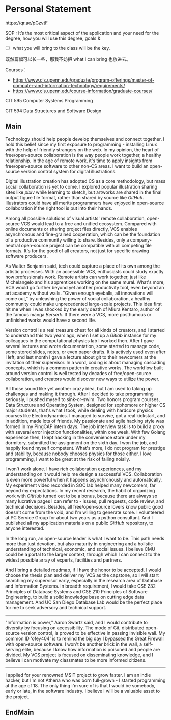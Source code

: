Personal Statement
==================

https://qr.ae/pGzvtF

SOP : It’s the most critical aspect of the application and your need for the degree, how you will use this degree, goals &
- [ ] what you will bring to the class will be the key.

既然篇幅可以长一些，那我不妨把 what I can bring 也放进去。

Courses：

- https://www.cis.upenn.edu/graduate/program-offerings/master-of-computer-and-information-technology/requirements/
- https://www.cis.upenn.edu/course-information/graduate-courses/

CIT 595 Computer Systems Programming

CIT 594 Data Structures and Software Design



## Main

Technology should help people develop themselves and connect together. I hold this belief since my first exposure to programming - installing Linux with the help of friendly strangers on the web. In my opinion, the heart of free/open-source collaboration is the way people work together, a healthy relationship. In the age of remote work, it's time to apply insights from free/open-source software to other non-CS areas. I want to build an open-source version control system for digital illustrations.

Digital illustration creation has adopted CS as a core methodology, but mass social collaboration is yet to come. I explored popular illustration sharing sites like *pixiv* while learning to sketch, but artworks are shared in the final output figure file format, rather than shared by source like *GitHub*. Illustrators could have all merits programmers have enjoyed in open-source collaboration if the right tool is put into their hands.

Among all possible solutions of visual artists' remote collaboration, open-source VCS would lead to a free and unified ecosystem. Compared with online documents or sharing project files directly, VCS enables asynchronous and fine-grained cooperation, which can be the foundation of a productive community willing to share. Besides, only a company-neutral open-source project can be compatible with all competing file formats. It's for the good of all creators, not just for specific drawing software producers.

As Walter Benjamin said, tech could capture a place of its own among the artistic processes. With an accessible VCS, enthusiasts could study exactly how professionals work. Remote artists can work together, just like Michelangelo and his apprentices working on the same mural. What's more, VCS would go further beyond yet another productivity tool, even beyond an art academy without walls. "Given enough eyeballs, all innovations will come out," by unleashing the power of social collaboration, a healthy community could make unprecedented large-scale projects. This idea first hit me when I was shocked by the early death of Miura Kentaro, author of the famous manga *Berserk*. If there were a VCS, more posthumous or unfinished works would have a second life.

Version control is a real treasure chest for all kinds of creators, and I started to understand this two years ago, when I set up a *Gitlab* instance for my colleagues in the computational physics lab I worked then. After I gave several lectures and wrote documentation, some started to manage code, some stored slides, notes, or even paper drafts. It is actively used even after I left, and last month I gave a lecture about git to their newcomers at the invitation of their supervisor. In a word, coding is about managing cascading concepts, which is a common pattern in creative works. The workflow built around version control is well tested by decades of free/open-source collaboration, and creators would discover new ways to utilize the power.

All those sound like yet another crazy idea, but I am used to taking up challenges and making it through. After I decided to take programming seriously, I pushed myself to sink-or-swim. Two honors program courses, Data Structure and Operating System, designed for sophomore or higher CS major students, that's what I took, while dealing with hardcore physics courses like Electrodynamics. I managed to survive, got a real kickstart, and in addition, made lots of friends. My passionate and agile hacking style was formed in my PingCAP intern days. The job interview task is to build a proxy with several error injection functionalities, within one week. With few Golang experience then, I kept hacking in the convenience store under my dormitory, submitted the assignment on the sixth day. I won the job, and happily found myself competent. What's more, I do not program for prestige and stability, because nobody chooses physics for those either. I love programming, I want to be great at the risk of failing noisily.

I won't work alone. I have rich collaboration experiences, and my understanding on it would help me design a successful VCS. Collaboration is even more powerful when it happens asynchronously and automatically. My experiment video recorded in SOC lab helped many newcomers, far beyond my expectations. In my recent research, the habit of organizing work with *GitHub* turned out to be a bonus, because there are always so many lucrative pages I can refer to - issues, pull requests, code review, and technical decisions. Besides, all free/open-source lovers know public good doesn't come from the void, and I'm willing to generate some. I volunteered at PC Service Group for about two years as a python consultant. And I published all my application materials on a public *GitHub* repository, to anyone interested.

In the long run, an open-source leader is what I want to be. This path needs more than just devotion, but also maturity in engineering and a holistic understanding of technical, economic, and social issues. I believe CMU could be a portal to the larger context, through which I can connect to the widest possible array of experts, facilities and partners.

And I bring a detailed roadmap, if I have the honor to be accepted. I would choose the thesis plan and deliver my VCS as the capstone, so I will start searching my supervisor early, especially in the research area of Database and Information Systems. In breadth requirement, I would take CSE 232 Principles of Database Systems and CSE 210 Principles of Software Engineering, to build a solid knowledge base on cutting edge data management. And UC San Diego Database Lab would be the perfect place for me to seek adversory and technical support.

----

"Information is power," Aaron Swartz said, and I would contribute to diversity by focusing on accessibility. The mode of Git, distributed open-source version control, is proved to be effective in passing invisible wall. My common ID 'ofey404' is to remind the big day I bypassed the Great Firewall with open-source software. I won't be another brick in the wall, a self-serving elite, because I know how information is poisoned and people are divided. My VCS project is focused on disseminating knowledge, and I believe I can motivate my classmates to be more informed citizens.

----

I applied for your renowned MSIT project to grow faster. I am an indie hacker, but I'm not Athena who was born full-grown - I started programming at the age of 18. The only thing I'm sure of is that I would be somebody, early or late, in the software industry. I believe I will be a valuable asset to the project.


## EndMain
